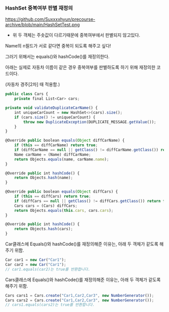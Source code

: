 ### HashSet 중복여부 판별 재정의

https://github.com/Suxxxxhyun/precourse-archive/blob/main/HashSetTest.png

- 위 두 객체는 주솟값이 다르기때문에 중복여부에서 판별되지 않고있다.

Name의 n필드가 서로 같다면 중복이 되도록 해주고 싶다!

그러기 위해서는 equals()와 hashCode()를 재정의한다.

아래는 실제로 자동차 이름이 같은 경우 중복여부를 판별하도록 하기 위해 재정의한 코드이다.

(자동차 경주[2차] 때 적용함.)

```jsx
public class Cars {
    private final List<Car> cars;
```

```jsx
private void validateDuplicateCarName() {
    int uniqueCarCount = new HashSet<>(cars).size();
    if (cars.size() != uniqueCarCount) {
        throw new DuplicateException(DUPLICATE_MESSAGE.getValue());
    }
}
```

```jsx
@Override public boolean equals(Object diffCarName) {
    if (this == diffCarName) return true;
    if (diffCarName == null || getClass() != diffCarName.getClass()) return false;
    Name carName = (Name) diffCarName;
    return Objects.equals(name, carName.name);
}

@Override public int hashCode() {
    return Objects.hash(name);
}
```

```jsx
@Override public boolean equals(Object diffCars) {
    if (this == diffCars) return true;
    if (diffCars == null || getClass() != diffCars.getClass()) return false;
    Cars cars = (Cars) diffCars;
    return Objects.equals(this.cars, cars.cars);
}

@Override public int hashCode() {
    return Objects.hash(cars);
}
```

Car클래스에 Equals()와 hashCode()를 재정의해준 이유는, 아래 두 객체가 같도록 해주기 위함.

```jsx
Car car1 = new Car("Car1");
Car car2 = new Car("Car1");
// car1.equals(car2)는 true를 반환합니다.
```

Cars클래스에 Equals()와 hashCode()를 재정의해준 이유는, 아래 두 객체가 같도록 해주기 위함.

```jsx
Cars cars1 = Cars.create("Car1,Car2,Car3", new NumberGenerator());
Cars cars2 = Cars.create("Car1,Car2,Car3", new NumberGenerator());
// cars1.equals(cars2)는 true를 반환합니다.
```
